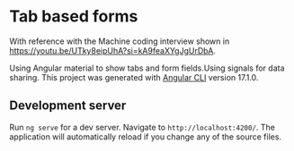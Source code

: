 # Tab based forms
With reference with the Machine coding interview shown in https://youtu.be/UTky8eipUhA?si=kA9feaXYgJgUrDbA.

Using Angular material to show tabs and form fields.Using signals for data sharing.
This project was generated with [Angular CLI](https://github.com/angular/angular-cli) version 17.1.0.

## Development server

Run `ng serve` for a dev server. Navigate to `http://localhost:4200/`. The application will automatically reload if you change any of the source files.